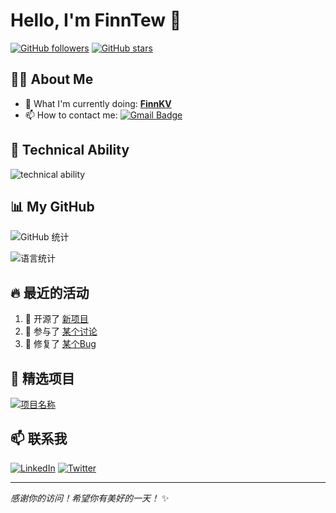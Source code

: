 # Hello, I'm FinnTew 👋

[![GitHub followers](https://img.shields.io/github/followers/FinnTew?label=Follow&style=social)](https://github.com/FinnTew)
[![GitHub stars](https://img.shields.io/github/stars/FinnTew?affiliations=OWNER%2CCOLLABORATOR&style=social)](https://github.com/FinnTew)

## 👨‍💻 About Me

- 🔭 What I'm currently doing: **[FinnKV](https://github.com/FinnTew/FinnKV)**
- 📫 How to contact me: [![Gmail Badge](https://img.shields.io/badge/-tidalglowe@gmail.com-c14438?style=flat&logo=Gmail&logoColor=white&link=mailto:tidalglowe@gmail.com)](mailto:tidalglowe@gmail.com)

## 🚀 Technical Ability

![technical ability](https://skillicons.dev/icons?i=golang,mysql,redis,kafka,python,github,linux&theme=light)

## 📊 My GitHub

![GitHub 统计](https://github-readme-stats.vercel.app/api?username=FinnTew&show_icons=true&theme=radical)

![语言统计](https://github-readme-stats.vercel.app/api/top-langs/?username=FinnTew&layout=compact&theme=radical)

## 🔥 最近的活动

<!--START_SECTION:activity-->
1. 💪 开源了 [新项目](项目链接)
2. 🎉 参与了 [某个讨论](讨论链接)
3. 🐛 修复了 [某个Bug](Bug链接)
<!--END_SECTION:activity-->

## 🌟 精选项目

[![项目名称](https://github-readme-stats.vercel.app/api/pin/?username=yourusername&repo=yourrepo&theme=radical)](项目链接)

## 📫 联系我

[![LinkedIn](https://img.shields.io/badge/-YourName-blue?style=flat&logo=Linkedin&logoColor=white&link=https://www.linkedin.com/in/yourlinkedin/)](https://www.linkedin.com/in/yourlinkedin/)
[![Twitter](https://img.shields.io/badge/-@yourtwitterhandle-1DA1F2?style=flat&logo=Twitter&logoColor=white&link=https://twitter.com/yourtwitterhandle)](https://twitter.com/yourtwitterhandle)

---

*感谢你的访问！希望你有美好的一天！* ✨
